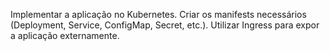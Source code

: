 Implementar a aplicação no Kubernetes.
Criar os manifests necessários (Deployment, Service, ConfigMap, Secret, etc.).
Utilizar Ingress para expor a aplicação externamente.